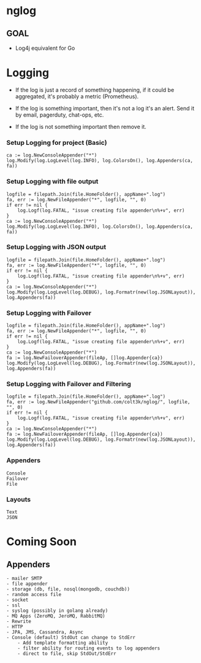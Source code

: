 # nglog

## GOAL

- Log4j equivalent for Go

# Logging

- If the log is just a record of something happening, if it could be aggregated, it's probably a metric (Prometheus).

- If the log is something important, then it's not a log it's an alert. Send it by email, pagerduty, chat-ops, etc.

- If the log is not something important then remove it.


### Setup Logging for project (Basic)

    ca := log.NewConsoleAppender("*")
    log.Modify(log.LogLevel(log.INFO), log.ColorsOn(), log.Appenders(ca, fa))
    
### Setup Logging with file output

    logfile = filepath.Join(file.HomeFolder(), appName+".log")
    fa, err := log.NewFileAppender("*", logfile, "", 0)
    if err != nil {
        log.Logf(log.FATAL, "issue creating file appender\n%+v", err)
    }
    ca := log.NewConsoleAppender("*")
    log.Modify(log.LogLevel(log.INFO), log.ColorsOn(), log.Appenders(ca, fa))
    
### Setup Logging with JSON output

    logfile = filepath.Join(file.HomeFolder(), appName+".log")
    fa, err := log.NewFileAppender("*", logfile, "", 0)
    if err != nil {
        log.Logf(log.FATAL, "issue creating file appender\n%+v", err)
    }
    ca := log.NewConsoleAppender("*")
    log.Modify(log.LogLevel(log.DEBUG), log.Formatr(new(log.JSONLayout)), log.Appenders(fa))
    
### Setup Logging with Failover

    logfile = filepath.Join(file.HomeFolder(), appName+".log")
    fa, err := log.NewFileAppender("*", logfile, "", 0)
    if err != nil {
        log.Logf(log.FATAL, "issue creating file appender\n%+v", err)
    }
    ca := log.NewConsoleAppender("*")
    fa := log.NewFailoverAppender(fileAp, []log.Appender{ca})
    log.Modify(log.LogLevel(log.DEBUG), log.Formatr(new(log.JSONLayout)), log.Appenders(fa))
    
### Setup Logging with Failover and Filtering

    logfile = filepath.Join(file.HomeFolder(), appName+".log")
    fa, err := log.NewFileAppender("github.com/colt3k/nglog/", logfile, "", 0)
    if err != nil {
        log.Logf(log.FATAL, "issue creating file appender\n%+v", err)
    }
    ca := log.NewConsoleAppender("*")
    fa := log.NewFailoverAppender(fileAp, []log.Appender{ca})
    log.Modify(log.LogLevel(log.DEBUG), log.Formatr(new(log.JSONLayout)), log.Appenders(fa))    
    
### Appenders

    Console
    Failover
    File
    
### Layouts

    Text
    JSON    
        
# Coming Soon    
   
## Appenders    
    - mailer SMTP
    - file appender 
    - storage (db, file, nosql(mongodb, couchdb))
    - random access file
    - socket
    - ssl
    - syslog (possibly in golang already)
    - MQ Apps (ZeroMQ, JeroMQ, RabbitMQ)
    - Rewrite
    - HTTP
    - JPA, JMS, Cassandra, Async
    - Console (default) StdOut can change to StdErr
        - Add template formatting ability
        - filter ability for routing events to log appenders
        - direct to file, skip StdOut/StdErr
        
    